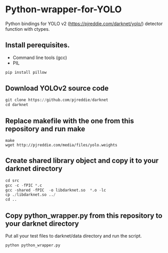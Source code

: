 # Python-wrapper-for-YOLO

Python bindings for YOLO v2 (https://pjreddie.com/darknet/yolo/) detector function with ctypes.

## Install perequisites.

* Command line tools (gcc)
* PIL
```python
pip install pillow
```

## Download YOLOv2 source code 

```python
git clone https://github.com/pjreddie/darknet
cd darknet
```

## Replace makefile with the one from this repository and run make

```
make
wget http://pjreddie.com/media/files/yolo.weights
```

## Create shared library object and copy it to your darknet directory

```python
cd src
gcc -c -fPIC *.c
gcc -shared -fPIC  -o libdarknet.so  *.o -lc
cp ./libdarknet.so ../
cd ..
```

## Copy python_wrapper.py from this repository to your darknet directory

Put all your test files to darknet/data directory and run the script.

```python
python python_wrapper.py
```
